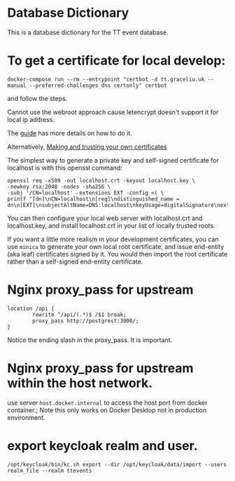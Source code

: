 # Database Dictionary

This is a database dictionary for the TT event database. 


# To get a certificate for local develop:

```
docker-compose run --rm --entrypoint "certbot -d tt.graceliu.uk --manual --preferred-challenges dns certonly" certbot
```

and follow the steps.

Cannot use the webroot approach cause letencrypt doesn't support it for local ip address.

The [guide](https://www.reddit.com/r/FoundryVTT/comments/o9zz1u/setting_up_ssl_using_google_domains_not_cloud_w/) has more details
on how to do it.

Alternatively, [Making and trusting your own certificates](https://letsencrypt.org/docs/certificates-for-localhost/)

The simplest way to generate a private key and self-signed certificate for localhost is with this openssl command:

```
openssl req -x509 -out localhost.crt -keyout localhost.key \
-newkey rsa:2048 -nodes -sha256 \
-subj '/CN=localhost' -extensions EXT -config <( \
printf "[dn]\nCN=localhost\n[req]\ndistinguished_name = dn\n[EXT]\nsubjectAltName=DNS:localhost\nkeyUsage=digitalSignature\nextendedKeyUsage=serverAuth")
```

You can then configure your local web server with localhost.crt and localhost.key, and install localhost.crt in your list of locally trusted roots.

If you want a little more realism in your development certificates, you can use `minica` to generate your own local root certificate, 
and issue end-entity (aka leaf) certificates signed by it. You would then import the root certificate rather than a self-signed end-entity certificate.

# Nginx proxy_pass for upstream  
```
location /api {
        rewrite ^/api/(.*)$ /$1 break;
        proxy_pass http://postgrest:3000/;
}   
```
Notice the ending slash in the proxy_pass. It is important.

# Nginx proxy_pass for upstream within the host network. 
use server `host.docker.internal` to access the host port from docker container.;
Note this only works on Docker Desktop not in production environment.

# export keycloak realm and user.

```
/opt/keycloak/bin/kc.sh export --dir /opt/keycloak/data/import --users realm_file --realm ttevents
```